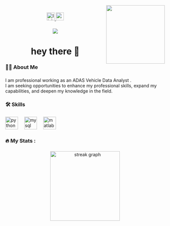<img align="right" height="185" src="https://cdn.dribbble.com/users/2131993/screenshots/4948736/thoughtworks-gif_dribbble.gif"  />

###

<div align="center">
  <a href=" linkedin.com/in/pradum-kumar-chaturvedi-b74967219" target="_blank">
    <img src="https://img.shields.io/static/v1?message=LinkedIn&logo=linkedin&label=&color=0077B5&logoColor=white&labelColor=&style=for-the-badge" height="25" alt="linkedin logo"  />
  </a>
  <a href="Chaturvedipradum288@gmail.com " target="_blank">
    <img src="https://img.shields.io/static/v1?message=Gmail&logo=gmail&label=&color=D14836&logoColor=white&labelColor=&style=for-the-badge" height="25" alt="gmail logo"  />
  </a>
</div>

###

<div align="center">
  <img src="https://visitor-badge.laobi.icu/badge?page_id=PradumChaturvedi.PradumChaturvedi&left_text=PRADUM%20KUMAR%20CHATURVEDI"  />
</div>

###

<h1 align="center">hey there 👋</h1>

###

<h3 align="left">👩‍💻  About Me</h3>

###

<p align="left">I am  professional working as an ADAS Vehicle Data Analyst . <br>I am seeking opportunities to enhance my professional skills, expand my capabilities, and deepen my knowledge in the field.</p>

###

<h3 align="left">🛠 Skills</h3>

###

<div align="left">
  <img src="https://skillicons.dev/icons?i=py" height="40" alt="python logo"  />
  <img width="12" />
  <img src="https://cdn.simpleicons.org/mysql/4479A1" height="40" alt="mysql logo"  />
  <img width="12" />
  <img src="https://skillicons.dev/icons?i=matlab" height="40" alt="matlab logo"  />
</div>

###

<h3 align="left">🔥   My Stats :</h3>

###

<div align="center">
  <img src="https://streak-stats.demolab.com?user=PradumChaturvedi&locale=en&mode=daily&theme=dark&hide_border=false&border_radius=5&order=3" height="220" alt="streak graph"  />
</div>

###
